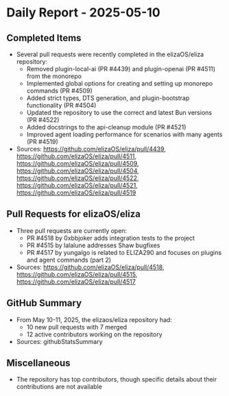 # Daily Report - 2025-05-10

## Completed Items

- Several pull requests were recently completed in the elizaOS/eliza repository:
  - Removed plugin-local-ai (PR #4439) and plugin-openai (PR #4511) from the monorepo
  - Implemented global options for creating and setting up monorepo commands (PR #4509)
  - Added strict types, DTS generation, and plugin-bootstrap functionality (PR #4504)
  - Updated the repository to use the correct and latest Bun versions (PR #4522)
  - Added docstrings to the api-cleanup module (PR #4521)
  - Improved agent loading performance for scenarios with many agents (PR #4519)
- Sources: https://github.com/elizaOS/eliza/pull/4439, https://github.com/elizaOS/eliza/pull/4511, https://github.com/elizaOS/eliza/pull/4509, https://github.com/elizaOS/eliza/pull/4504, https://github.com/elizaOS/eliza/pull/4522, https://github.com/elizaOS/eliza/pull/4521, https://github.com/elizaOS/eliza/pull/4519

## Pull Requests for elizaOS/eliza

- Three pull requests are currently open:
  - PR #4518 by 0xbbjoker adds integration tests to the project
  - PR #4515 by lalalune addresses Shaw bugfixes
  - PR #4517 by yungalgo is related to ELIZA290 and focuses on plugins and agent commands (part 2)
- Sources: https://github.com/elizaOS/eliza/pull/4518, https://github.com/elizaOS/eliza/pull/4515, https://github.com/elizaOS/eliza/pull/4517

## GitHub Summary

- From May 10-11, 2025, the elizaos/eliza repository had:
  - 10 new pull requests with 7 merged
  - 12 active contributors working on the repository
- Sources: githubStatsSummary

## Miscellaneous

- The repository has top contributors, though specific details about their contributions are not available